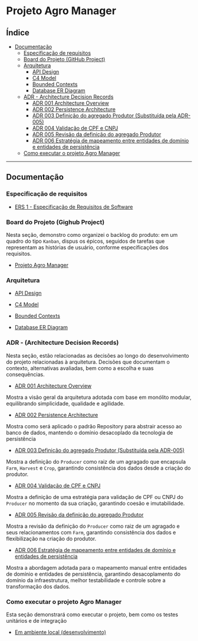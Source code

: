 # Projeto Agro Manager

## Índice

- [Documentação](#documentação)
  - [Especificação de requisitos](#especificação-de-requisitos)
  - [Board do Projeto (GitHub Project)](#board-do-projeto-github-project)
  - [Arquitetura](#arquitetura)
    - [API Design](#api-design)
    - [C4 Model](#c4-model)
    - [Bounded Contexts](#bounded-contexts)
    - [Database ER Diagram](#database-er-diagram)
  - [ADR - Architecture Decision Records](#adr---architecture-decision-records)
    - [ADR 001 Architecture Overview](#adr-001-architecture-overview)
    - [ADR 002 Persistence Architecture](#adr-002-persistence-architecture)
    - [ADR 003 Definição do agregado Produtor (Substituída pela ADR-005)](#adr-003-definição-do-agregado-produtor-substituída-pela-adr-005)
    - [ADR 004 Validação de CPF e CNPJ](#adr-004-validação-de-cpf-e-cnpj)
    - [ADR 005 Revisão da definição do agregado Produtor](#adr-005-revisão-da-definição-do-agregado-produtor)
    - [ADR 006 Estratégia de mapeamento entre entidades de domínio e entidades de persistência](#adr-006-estratégia-de-mapeamento-entre-entidades-de-domínio-e-entidades-de-persistência)
  - [Como executar o projeto Agro Manager](#como-executar-o-projeto-agro-manager)

---

## Documentação

### Especificação de requisitos

- [ERS 1 - Especificação de Requisitos de Software](https://github.com/vieira-a/agro-manager/blob/main/docs/requisitos/001-especificacao-requisitos.md)

### Board do Projeto (Gighub Project)

Nesta seção, demonstro como organizei o backlog do produto: em um quadro do tipo `Kanban`, dispus os épicos, seguidos de tarefas que representam as histórias de usuário, conforme especificações dos requisitos.

- [Projeto Agro Manager](https://github.com/users/vieira-a/projects/5)

### Arquitetura

- [API Design](https://github.com/vieira-a/agro-manager/blob/main/docs/arquitetura/001-api-design.md)

- [C4 Model](https://github.com/vieira-a/agro-manager/blob/main/docs/arquitetura/002-c4-model.md)

- [Bounded Contexts](https://github.com/vieira-a/agro-manager/blob/main/docs/arquitetura/003-bounded-contexts.md)

- [Database ER Diagram](https://github.com/vieira-a/agro-manager/blob/main/docs/arquitetura/004-erd-diagram.md)

### ADR - (Architecture Decision Records)

Nesta seção, estão relacionadas as decisões ao longo do desenvolvimento do projeto relacionadas à arquitetura. Decisões que documentam o contexto, alternativas avaliadas, bem como a escolha e suas consequências.

- [ADR 001 Architecture Overview](https://github.com/vieira-a/agro-manager/blob/main/docs/adr/001-architecture-overview.md)

Mostra a visão geral da arquitetura adotada com base em monólito modular, equilibrando simplicidade, qualidade e agilidade.

- [ADR 002 Persistence Architecture](https://github.com/vieira-a/agro-manager/blob/main/docs/adr/002-persistence-architecture.md)

Mostra como será aplicado o padrão Repository para abstrair acesso ao banco de dados, mantendo o domínio desacoplado da tecnologia de persistência

- [ADR 003 Definição do agregado Produtor (Substituída pela ADR-005)](https://github.com/vieira-a/agro-manager/blob/main/docs/adr/003-producer-aggregate-root-definition.md)

Mostra a definição do `Producer` como raiz de um agragado que encapsula `Farm`, `Harvest` e `Crop`, garantindo consistência dos dados desde a criação do produtor.

- [ADR 004 Validação de CPF e CNPJ](https://github.com/vieira-a/agro-manager/blob/main/docs/adr/004-cpf-cnpj-validator.md)

Mostra a definição de uma estratégia para validação de CPF ou CNPJ do `Producer` no momento da sua criação, garantindo coesão e imutabilidade.

- [ADR 005 Revisão da definição do agregado Produtor](https://github.com/vieira-a/agro-manager/blob/main/docs/adr/005-producer-aggregate-root-revised.md)

Mostra a revisão da definição do `Producer` como raiz de um agragado e seus relacionamentos com `Farm`, garantindo consistência dos dados e flexibilização na criação do produtor.

- [ADR 006 Estratégia de mapeamento entre entidades de domínio e entidades de persistência](https://github.com/vieira-a/agro-manager/blob/main/docs/adr/006-persistence-mapper-strategy.md)

Mostra a abordagem adotada para o mapeamento manual entre entidades de domínio e entidades de persistência, garantindo desacoplamento do domínio da infraestrutura, melhor testabilidade e controle sobre a transformação dos dados.

### Como executar o projeto Agro Manager

Esta seção demonstrará como executar o projeto, bem como os testes unitários e de integração

- [Em ambiente local (desenvolvimento)](https://github.com/vieira-a/agro-manager/blob/main/docs/execute/001-how-to-run.md)
